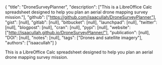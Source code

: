 {
  "title": "DroneSurveyPlanner",
  "description": ["This is a LibreOffice Calc spreadsheet designed to help you plan an aerial drone mapping survey mission."],
  "github": ["https://github.com/isaacullah/DroneSurveyPlanner"],
  "gist": [null],
  "gitlab": [null],
  "bitbucket": [null],
  "launchpad": [null],
  "twitter": [null],
  "blogpost": [null],
  "cran": [null],
  "pypi": [null],
  "website": ["http://isaacullah.github.io/DroneSurveyPlanner/"],
  "publication": [null],
  "DOI": [null],
  "notes": [null],
  "tags": ["Drones and satellite imagery"],
  "authors": ["isaacullah"]
}

<!-- Generated by csv2md.R – do not edit by hand -->

This is a LibreOffice Calc spreadsheet designed to help you plan an aerial drone mapping survey mission.